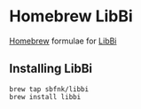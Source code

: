 # Homebrew LibBi
[Homebrew](http://brew.sh/index.html) formulae for [LibBi](http://libbi.org)

## Installing LibBi

```
brew tap sbfnk/libbi
brew install libbi
```
